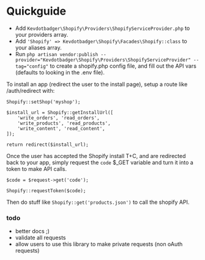 # Quickguide

* Add `Kevdotbadger\Shopify\Providers\ShopifyServiceProvider.php` to your providers array.
* Add `'Shopify' => Kevdotbadger\Shopify\Facades\Shopify::class` to your aliases array.
* Run `php artisan vendor:publish --provider="Kevdotbadger\Shopify\Providers\ShopifyServiceProvider" --tag="config"` to create a shopify.php config file, and fill out the API vars (defaults to looking in the .env file).

To install an app (redirect the user to the install page), setup a route like /auth/redirect with:

	Shopify::setShop('myshop');
				
	$install_url = Shopify::getInstallUrl([
		'write_orders', 'read_orders',
		'write_products', 'read_products',
		'write_content', 'read_content',
	]);
		
	return redirect($install_url);		

Once the user has accepted the Shopify install T+C, and are redirected back to your app, simply request the `code` $_GET variable and turn it into a token to make API calls.

	$code = $request->get('code');
	
	Shopify::requestToken($code);

Then do stuff like `Shopify::get('products.json')` to call the shopify API.

### todo

* better docs ;)
* validate all requests
* allow users to use this library to make private requests (non oAuth requests)
